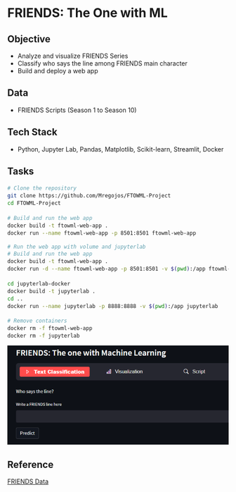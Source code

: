 # FRIENDS: The One with ML

## Objective
* Analyze and visualize FRIENDS Series
* Classify who says the line among FRIENDS main character
* Build and deploy a web app

## Data
* FRIENDS Scripts (Season 1 to Season 10)

## Tech Stack
* Python, Jupyter Lab, Pandas, Matplotlib, Scikit-learn, Streamlit, Docker

## Tasks
```sh
# Clone the repository
git clone https://github.com/Mregojos/FTOWML-Project
cd FTOWML-Project

# Build and run the web app
docker build -t ftowml-web-app .
docker run --name ftowml-web-app -p 8501:8501 ftowml-web-app
```

```sh
# Run the web app with volume and jupyterlab
# Build and run the web app
docker build -t ftowml-web-app .
docker run -d --name ftowml-web-app -p 8501:8501 -v $(pwd):/app ftowml-web-app

cd jupyterlab-docker
docker build -t jupyterlab .
cd ..
docker run --name jupyterlab -p 8888:8888 -v $(pwd):/app jupyterlab

# Remove containers
docker rm -f ftowml-web-app
docker rm -f jupyterlab
```

![FTOWML](https://github.com/Mregojos/FTOWML-Project/blob/main/images/FTOWML.png)

## Reference

[FRIENDS Data](https://fangj.github.io/friends)
